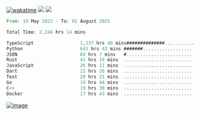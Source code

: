 [![wakatime](https://wakatime.com/badge/user/00eead22-fb14-4dd0-ab8a-3625cafbd50d.svg)](https://wakatime.com/@00eead22-fb14-4dd0-ab8a-3625cafbd50d)
![](https://komarev.com/ghpvc/?username=flatypus)
![](https://pixel.flatypus.me/flatypus?type=tracker)
<!--START_SECTION:waka-->

```rust
From: 19 May 2023 - To: 01 August 2025

Total Time: 2,246 hrs 14 mins

TypeScript                 1,237 hrs 40 mins##############...........   54.76 %
Python                     643 hrs 43 mins #######..................   28.48 %
JSON                       69 hrs 7 mins   #........................   03.06 %
Rust                       41 hrs 19 mins  .........................   01.83 %
JavaScript                 26 hrs 11 mins  .........................   01.16 %
Dart                       22 hrs 26 mins  .........................   00.99 %
Text                       20 hrs 21 mins  .........................   00.90 %
Go                         19 hrs 44 mins  .........................   00.87 %
C++                        19 hrs 30 mins  .........................   00.86 %
Docker                     17 hrs 43 mins  .........................   00.78 %
```

<!--END_SECTION:waka-->
[<img alt="image" src="https://github.com/flatypus/flatypus/assets/68029599/0a302dc1-501c-43a0-ae8d-37ec4817f3bd">](https://flatypus.me)

